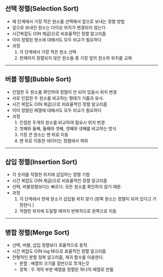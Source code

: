 ## 선택 정렬(Selection Sort)
- 매 단계에서 가장 작은 원소를 선택해서 앞으로 보내는 정렬 방법
- 앞으로 보내진 원소는 더이상 위치가 변경되지 않는다.
- 시간복잡도 O(N 제곱)으로 비효율적인 정렬 알고리즘
- 이미 정렬된 원소에 대해서도 모두 비교가 필요하다
- 과정
  1. 각 단계에서 가장 작은 원소 선택
  2. 현재까지 정렬되지 않은 원소들 중 가장 앞의 원소와 위치를 교체
---
## 버블 정렬(Bubble Sort)
- 인접한 두 원소를 확인하여 정렬이 안 되어 있을시 위치 변경
- 서로 인접한 두 원소를 비교하는 형태가 거품과 유사.
- 시간 복잡도 O(N 제곱)으로 비효율적인 정렬 알고리즘 
- 이미 정렬된 배열에 대해서도 모두 비교가 필요하다
- 과정
  1. 인접한 두개의 원소를 비교하여 필요시 위치 변경
  2. 첫째와 둘째, 둘째와 셋째, 셋째와 넷째를 비교하는 방식
  3. 가장 큰 원소는 맨 뒤로 이동
  4. 맨 뒤로 이동한 데이터는 정렬에서 제외
---
## 삽입 정렬(Insertion Sort)
- 각 숫자를 적절한 위치에 삽입하는 정렬 기법
- 시간 복잡도 O(N 제곱)으로 비효율적인 정렬 알고리즘
- 선택, 버블정렬보다는 빠르다. 모든 원소를 확인하지 않기 때문.
- 과정
  1. 각 단계에서 현재 원소가 삽입될 위치 찾기 (왼쪽 원소는 정렬이 되어 있다고 가정한다.)
  2. 적절한 위치에 도달할 때까지 반복적으로 왼쪽으로 이동
---
## 병합 정렬(Merge Sort)
- 선택, 버블, 삽입 정렬보다 효율적으로 동작.
- 시간 복잡도 O(N log N)으로 효율적인 정렬 알고리즘
- 전형적인 분할 정복 알고리즘, 재귀 함수를 이용한다.
  - 분할 : 배열의 크기를 절반으로 쪼개는것
  - 정복 : 두 개의 부분 배열을 정렬된 하나의 배열로 만듦